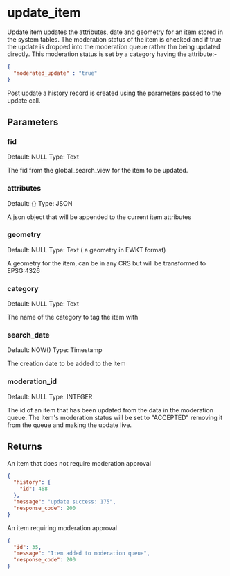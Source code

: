 # update_item

Update item updates the attributes, date and geometry for an item stored in the system tables. The moderation status of the item is checked and if true the update is dropped into the moderation queue rather thn being updated directly. This moderation status is set by a category having the attribute:-

```json
{
  "moderated_update" : "true"
}
```

Post update a history record is created using the parameters passed to the update call.

## Parameters

### fid

Default: NULL
Type: Text

The fid from the global_search_view for the item to be updated.

### attributes

Default: {}
Type: JSON

A json object that will be appended to the current item attributes

### geometry

Default: NULL
Type: Text ( a geometry in EWKT format)

A geometry for the item, can be in any CRS but will be transformed to EPSG:4326

### category

Default: NULL
Type: Text

The name of the category to tag the item with

### search_date

Default: NOW()
Type: Timestamp

The creation date to be added to the item

### moderation_id

Default: NULL
Type: INTEGER

The id of an item that has been updated from the data in the moderation queue. The item's moderation status will be set to "ACCEPTED" removing it from the queue and making the update live.

## Returns

An item that does not require moderation approval

```json
{
  "history": {
    "id": 468
  },
  "message": "update success: 175",
  "response_code": 200
}
```

An item requiring moderation approval

```json
{
  "id": 35,
  "message": "Item added to moderation queue",
  "response_code": 200
}
```

